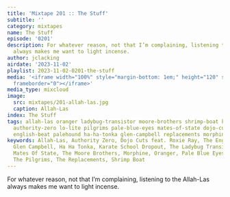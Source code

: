 ```yaml
---
title: 'Mixtape 201 :: The Stuff'
subtitle: ''
category: mixtapes
name: The Stuff
episode: '0201'
description: For whatever reason, not that I’m complaining, listening to the Allah-Las
  always makes me want to light incense.
author: jclacking
airdate: '2023-11-02'
playlist: 2023-11-02-0201-the-stuff
media: '<iframe width="100%" style="margin-bottom: 1em;" height="120" src="https://www.mixcloud.com/widget/iframe/?feed=%2Fthe-lacking-org%2Fpwo6dv-201-the-stuff%2F&hide_artwork=1&hide_cover=1&light=1"
  frameborder="0"></iframe>'
media_type: mixcloud
image:
  src: mixtapes/201-allah-las.jpg
  caption: Allah-Las
index: The Stuff
tags: allah-las oranger ladybug-transistor moore-brothers shrimp-boat karate-school-dropout
  authority-zero lo-lite pilgrims pale-blue-eyes mates-of-state dojo-cuts-feat-roxie-ray
  english-beat palehound ha-ha-tonka glen-campbell replacements morphine
keywords: Allah-Las, Authority Zero, Dojo Cuts feat. Roxie Ray, The English Beat,
  Glen Campbell, Ha Ha Tonka, Karate School Dropout, The Ladybug Transistor, Lo-Lite,
  Mates Of State, The Moore Brothers, Morphine, Oranger, Pale Blue Eyes, Palehound,
  The Pilgrims, The Replacements, Shrimp Boat
---
```

For whatever reason, not that I’m complaining, listening to the Allah-Las always makes me want to light incense.
